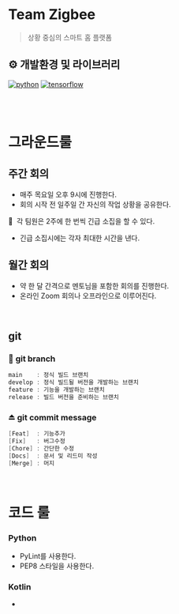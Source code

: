 # Team Zigbee

> 상황 중심의 스마트 홈 플랫폼

## ⚙️ 개발환경 및 라이브러리
[![python](https://img.shields.io/badge/python-3.10-blue.svg)]()
[![tensorflow](https://img.shields.io/badge/TensorFlow-2.8.0-orange.svg)]()

<br/>
<br/>

# 그라운드룰

## 주간 회의

- 매주 목요일 오후 9시에 진행한다.
- 회의 시작 전 일주일 간 자신의 작업 상황을 공유한다.

🚨  각 팀원은 2주에 한 번씩 긴급 소집을 할 수 있다.

- 긴급 소집시에는 각자 최대한 시간을 낸다.


## 월간 회의

- 약 한 달 간격으로 멘토님을 포함한 회의를 진행한다.
- 온라인 Zoom 회의나 오프라인으로 이루어진다.

<br/>

## git

### 🔀 **git branch**

```c
main    : 정식 빌드 브랜치
develop : 정식 빌드될 버전을 개발하는 브랜치
feature : 기능을 개발하는 브랜치
release : 빌드 버전을 준비하는 브랜치
```

### ⏏️ **git commit message**

```c
[Feat]  : 기능추가
[Fix]   : 버그수정
[Chore] : 간단한 수정
[Docs]  : 문서 및 리드미 작성
[Merge] : 머지
```

<br/>

# 코드 룰

### Python

- PyLint를 사용한다.
- PEP8 스타일을 사용한다.

### Kotlin

-
